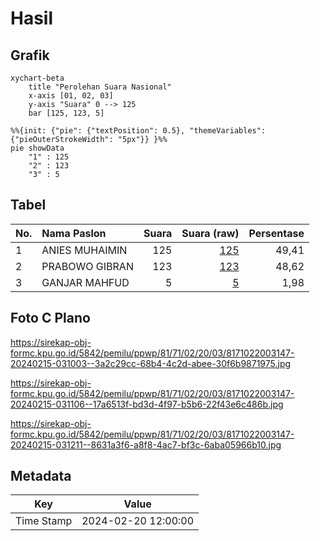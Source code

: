 # Hasil

## Grafik

```mermaid
xychart-beta
    title "Perolehan Suara Nasional"
    x-axis [01, 02, 03]
    y-axis "Suara" 0 --> 125
    bar [125, 123, 5]
```

```mermaid
%%{init: {"pie": {"textPosition": 0.5}, "themeVariables": {"pieOuterStrokeWidth": "5px"}} }%%
pie showData
    "1" : 125
    "2" : 123
    "3" : 5
```

## Tabel

| No. | Nama Paslon    | Suara | Suara (raw) | Persentase |
|:--- |:-------------- | -----:| -----------:| ----------:|
| 1   | ANIES MUHAIMIN | 125   | [125][p-1]  | 49,41      |
| 2   | PRABOWO GIBRAN | 123   | [123][p-2]  | 48,62      |
| 3   | GANJAR MAHFUD  | 5     | [5][p-3]    | 1,98       |


[p-1]: https://github.com/gigit-pemilu/pemilu-2024/blob/main/pilpres/hitung-suara/sub/81-maluku/sub/71-kota-ambon/sub/02-sirimau/sub/2003-batu-merah/sub/147-tps/sub/paslon-1.txt
[p-2]: https://github.com/gigit-pemilu/pemilu-2024/blob/main/pilpres/hitung-suara/sub/81-maluku/sub/71-kota-ambon/sub/02-sirimau/sub/2003-batu-merah/sub/147-tps/sub/paslon-2.txt
[p-3]: https://github.com/gigit-pemilu/pemilu-2024/blob/main/pilpres/hitung-suara/sub/81-maluku/sub/71-kota-ambon/sub/02-sirimau/sub/2003-batu-merah/sub/147-tps/sub/paslon-3.txt

## Foto C Plano

https://sirekap-obj-formc.kpu.go.id/5842/pemilu/ppwp/81/71/02/20/03/8171022003147-20240215-031003--3a2c29cc-68b4-4c2d-abee-30f6b9871975.jpg

https://sirekap-obj-formc.kpu.go.id/5842/pemilu/ppwp/81/71/02/20/03/8171022003147-20240215-031106--17a6513f-bd3d-4f97-b5b6-22f43e6c486b.jpg

https://sirekap-obj-formc.kpu.go.id/5842/pemilu/ppwp/81/71/02/20/03/8171022003147-20240215-031211--8631a3f6-a8f8-4ac7-bf3c-6aba05966b10.jpg


## Metadata

| Key        | Value               |
| ---------- | ------------------- |
| Time Stamp | 2024-02-20 12:00:00 |



